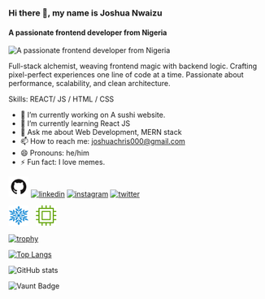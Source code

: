### Hi there 👋, my name is Joshua Nwaizu
#### A passionate frontend developer from Nigeria
![A passionate frontend developer from Nigeria](https://encrypted-tbn0.gstatic.com/images?q=tbn:ANd9GcSwMcRs8jZWXOHGjls32j0d3Wh2x9wrjuWBTQ&usqp=CAU)

Full-stack alchemist, weaving frontend magic with backend logic. Crafting pixel-perfect experiences one line of code at a time. Passionate about performance, scalability, and clean architecture.

Skills: REACT/  JS / HTML / CSS 

- 🔭 I’m currently working on A sushi website. 
- 🌱 I’m currently learning React JS 
- 💬 Ask me about Web Development, MERN stack 
- 📫 How to reach me: joshuachris000@gmail.com 
- 😄 Pronouns: he/him 
- ⚡ Fun fact: I love memes. 


[<img src='https://github.com/JoshuaNwaizu/joshuanwaizu/blob/main/github%20logo.png' alt='github' height='40'>](https://github.com/JoshuaNwaizu)  [<img src='https://cdn.jsdelivr.net/npm/simple-icons@3.0.1/icons/linkedin.svg' alt='linkedin' height='40'>](https://www.linkedin.com/in/joshua-nwaizu-506952265/)  [<img src='https://cdn.jsdelivr.net/npm/simple-icons@3.0.1/icons/instagram.svg' alt='instagram' height='40'>](https://www.instagram.com/jnsdev/)  [<img src='https://cdn.jsdelivr.net/npm/simple-icons@3.0.1/icons/twitter.svg' alt='twitter' height='40'>](https://twitter.com/JNS_dev)  

<a href='https://archiveprogram.github.com/'><img src='https://raw.githubusercontent.com/acervenky/animated-github-badges/master/assets/acbadge.gif' width='40' height='40'></a> <a href='https://docs.github.com/en/developers'><img src='https://raw.githubusercontent.com/acervenky/animated-github-badges/master/assets/devbadge.gif' width='40' height='40'></a> 

[![trophy](https://github-profile-trophy.vercel.app/?username=JoshuaNwaizu)](https://github.com/ryo-ma/github-profile-trophy)

[![Top Langs](https://github-readme-stats.vercel.app/api/top-langs/?username=JoshuaNwaizu)](https://github.com/anuraghazra/github-readme-stats)

![GitHub stats](https://github-readme-stats.vercel.app/api?username=JoshuaNwaizu&show_icons=true)  

![Vaunt Badge](https://api.vaunt.dev/v1/github/entities/JoshuaNwaizu/contributions?format=svg&private=false)  

